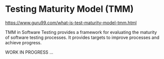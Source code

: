 # Testing Maturity Model (TMM)

https://www.guru99.com/what-is-test-maturity-model-tmm.html

TMM in Software Testing provides a framework for evaluating the maturity of software testing processes. It provides targets to improve processes and achieve progress. 

WORK IN PROGRESS ...